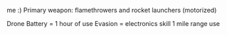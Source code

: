 me :)
Primary weapon: flamethrowers and rocket launchers (motorized)



Drone
Battery = 1 hour of use
Evasion = electronics skill
1 mile range use